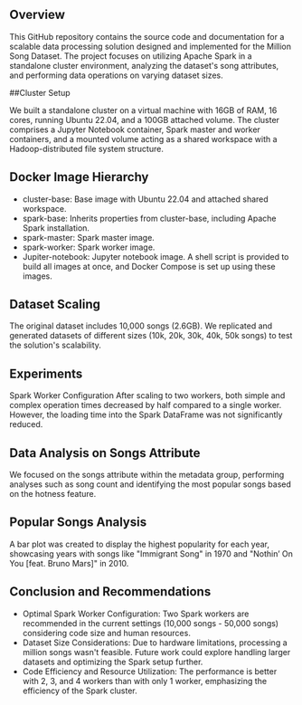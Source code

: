## Overview

This GitHub repository contains the source code and documentation for a scalable data processing solution designed and implemented for the Million Song Dataset. The project focuses on utilizing Apache Spark in a standalone cluster environment, analyzing the dataset's song attributes, and performing data operations on varying dataset sizes.

##Cluster Setup

We built a standalone cluster on a virtual machine with 16GB of RAM, 16 cores, running Ubuntu 22.04, and a 100GB attached volume. The cluster comprises a Jupyter Notebook container, Spark master and worker containers, and a mounted volume acting as a shared workspace with a Hadoop-distributed file system structure.

## Docker Image Hierarchy
* cluster-base: Base image with Ubuntu 22.04 and attached shared workspace.
* spark-base: Inherits properties from cluster-base, including Apache Spark installation.
* spark-master: Spark master image.
* spark-worker: Spark worker image.
* Jupiter-notebook: Jupyter notebook image.
A shell script is provided to build all images at once, and Docker Compose is set up using these images.

## Dataset Scaling

The original dataset includes 10,000 songs (2.6GB). We replicated and generated datasets of different sizes (10k, 20k, 30k, 40k, 50k songs) to test the solution's scalability.

## Experiments

Spark Worker Configuration
After scaling to two workers, both simple and complex operation times decreased by half compared to a single worker. However, the loading time into the Spark DataFrame was not significantly reduced.

## Data Analysis on Songs Attribute
We focused on the songs attribute within the metadata group, performing analyses such as song count and identifying the most popular songs based on the hotness feature.

## Popular Songs Analysis
A bar plot was created to display the highest popularity for each year, showcasing years with songs like "Immigrant Song" in 1970 and "Nothin’ On You [feat. Bruno Mars]" in 2010.

## Conclusion and Recommendations

* Optimal Spark Worker Configuration: Two Spark workers are recommended in the current settings (10,000 songs - 50,000 songs) considering code size and human resources.
* Dataset Size Considerations: Due to hardware limitations, processing a million songs wasn't feasible. Future work could explore handling larger datasets and optimizing the Spark setup further.
* Code Efficiency and Resource Utilization: The performance is better with 2, 3, and 4 workers than with only 1 worker, emphasizing the efficiency of the Spark cluster.
